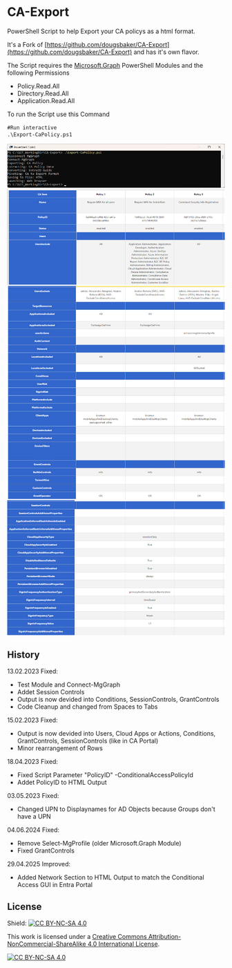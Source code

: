 # CA-Export

PowerShell Script to help Export your CA policys as a html format.

It's a Fork of [https://github.com/dougsbaker/CA-Export](https://github.com/dougsbaker/CA-Export) and has it's own flavor.

The Script requires the [Microsoft.Graph](https://www.powershellgallery.com/packages/Microsoft.Graph) PowerShell Modules and the following Permissions

- Policy.Read.All
- Directory.Read.All
- Application.Read.All

To run the Script use this Command

```pwsh
#Run interactive
.\Export-CaPolicy.ps1
```

![Export-CaPolicy_01](Export-CaPolicy_01.jpg)
![Export-CaPolicy_02](Export-CaPolicy_02.jpg)
![Export-CaPolicy_03](Export-CaPolicy_03.jpg)
![Export-CaPolicy_04](Export-CaPolicy_04.jpg)

## History

13.02.2023 Fixed:

- Test Module and Connect-MgGraph
- Addet Session Controls
- Output is now devided into Conditions, SessionControls, GrantControls
- Code Cleanup and changed from Spaces to Tabs

15.02.2023 Fixed:

- Output is now devided into Users, Cloud Apps or Actions, Conditions, GrantControls, SessionControls (like in CA Portal)
- Minor rearrangement of Rows

18.04.2023 Fixed:

- Fixed Script Parameter "PolicyID" -ConditionalAccessPolicyId
- Addet PolicyID to HTML Output

03.05.2023 Fixed:

- Changed UPN to Displaynames for AD Objects because Groups don't have a UPN

04.06.2024 Fixed:

- Remove Select-MgProfile (older Microsoft.Graph Module)
- Fixed GrantControls

29.04.2025 Improved:

- Added Network Section to HTML Output to match the Conditional Access GUI in Entra Portal

## License

Shield: [![CC BY-NC-SA 4.0][cc-by-nc-sa-shield]][cc-by-nc-sa]

This work is licensed under a
[Creative Commons Attribution-NonCommercial-ShareAlike 4.0 International License][cc-by-nc-sa].

[![CC BY-NC-SA 4.0][cc-by-nc-sa-image]][cc-by-nc-sa]

[cc-by-nc-sa]: http://creativecommons.org/licenses/by-nc-sa/4.0/
[cc-by-nc-sa-image]: https://licensebuttons.net/l/by-nc-sa/4.0/88x31.png
[cc-by-nc-sa-shield]: https://img.shields.io/badge/License-CC%20BY--NC--SA%204.0-lightgrey.svg
